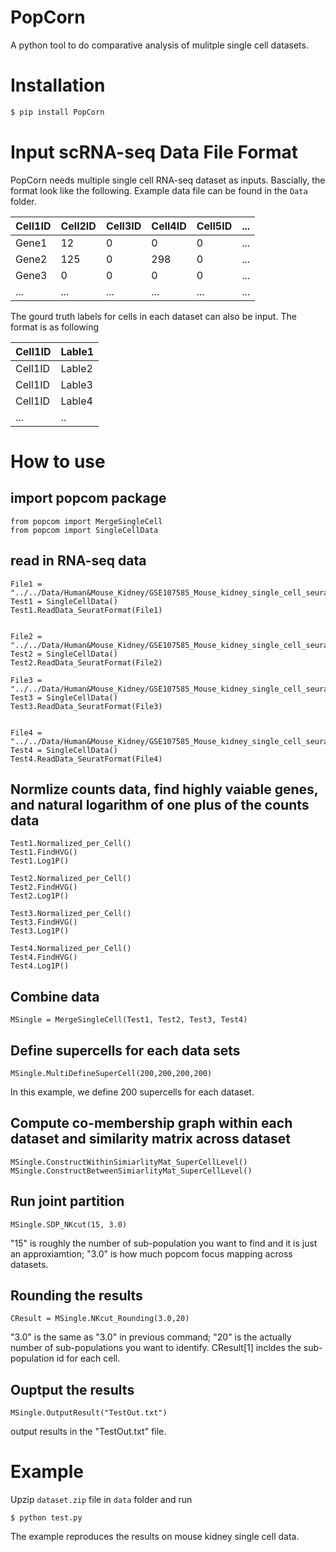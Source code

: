 # PopCorn
A python tool to do comparative analysis of mulitple single cell datasets.

# Installation
```bash
$ pip install PopCorn
```

# Input scRNA-seq Data File Format
PopCorn needs multiple single cell RNA-seq dataset as inputs. Bascially, the format look like the following. Example data file can be found in the ```Data``` folder.

| Cell1ID | Cell2ID | Cell3ID | Cell4ID | Cell5ID  | ... |
|----|--------|--------|--------|---------|-----|
| Gene1 | 12 | 0 | 0 | 0 | ... |
| Gene2 | 125 | 0 | 298 | 0  | ... |
| Gene3 | 0 | 0| 0 | 0  | ... |
|...    |...|...|...|...|...|

The gourd truth labels for cells in each dataset can also be input. The format is as following

| Cell1ID | Lable1 |
|----|--------|
| Cell1ID | Lable2 |
| Cell1ID | Lable3 |
| Cell1ID | Lable4 |
|...    |..


# How to use

## import popcom package
```
from popcom import MergeSingleCell
from popcom import SingleCellData
```

## read in RNA-seq data
```
File1 = "../../Data/Human&Mouse_Kidney/GSE107585_Mouse_kidney_single_cell_seurat_data1.txt"
Test1 = SingleCellData()
Test1.ReadData_SeuratFormat(File1)


File2 = "../../Data/Human&Mouse_Kidney/GSE107585_Mouse_kidney_single_cell_seurat_data2.txt"
Test2 = SingleCellData()
Test2.ReadData_SeuratFormat(File2)

File3 = "../../Data/Human&Mouse_Kidney/GSE107585_Mouse_kidney_single_cell_seurat_data3.txt"
Test3 = SingleCellData()
Test3.ReadData_SeuratFormat(File3)


File4 = "../../Data/Human&Mouse_Kidney/GSE107585_Mouse_kidney_single_cell_seurat_data4.txt"
Test4 = SingleCellData()
Test4.ReadData_SeuratFormat(File4)
```

## Normlize counts data, find highly vaiable genes, and natural logarithm of one plus of the counts data
```
Test1.Normalized_per_Cell()
Test1.FindHVG()
Test1.Log1P()

Test2.Normalized_per_Cell()
Test2.FindHVG()
Test2.Log1P()

Test3.Normalized_per_Cell()
Test3.FindHVG()
Test3.Log1P()

Test4.Normalized_per_Cell()
Test4.FindHVG()
Test4.Log1P()
```

## Combine data 
```
MSingle = MergeSingleCell(Test1, Test2, Test3, Test4)
```

## Define supercells for each data sets
```
MSingle.MultiDefineSuperCell(200,200,200,200)
```
In this example, we define 200 supercells for each dataset.

## Compute co-membership graph within each dataset and similarity matrix across dataset
```
MSingle.ConstructWithinSimiarlityMat_SuperCellLevel()
MSingle.ConstructBetweenSimiarlityMat_SuperCellLevel()
```

## Run joint partition 
```
MSingle.SDP_NKcut(15, 3.0)
```
"15" is roughly the number of sub-population you want to find and it is just an approxiamtion; "3.0" is how much popcom focus mapping across datasets.

## Rounding the results
```
CResult = MSingle.NKcut_Rounding(3.0,20)
```
"3.0" is the same as "3.0" in previous command; "20" is the actually number of sub-populations you want to identify. CResult[1] incldes the sub-population id for each cell. 

## Ouptput the results
```
MSingle.OutputResult("TestOut.txt")
```
output results in the "TestOut.txt" file.

# Example
Upzip ```dataset.zip``` file in ```data``` folder and run 
```
$ python test.py
```
The example reproduces the results on mouse kidney single cell data. 

